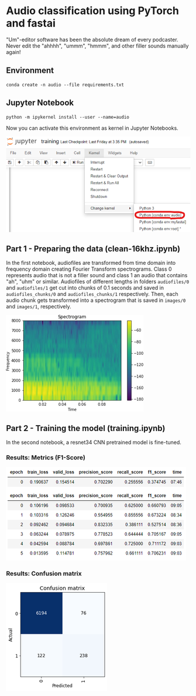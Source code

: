 # Audio classification using PyTorch and fastai
"Um"-editor software has been the absolute dream of every podcaster. Never edit the "ahhhh", "ummm", "hmmm", and other filler sounds manually again!

## Environment
```
conda create -n audio --file requirements.txt
```

## Jupyter Notebook
```
python -m ipykernel install --user --name=audio
```
Now you can activate this environment as kernel in Jupyter Notebooks.

![Selecting kernel](/docs/jupyter-kernel.png)

## Part 1 - Preparing the data (clean-16khz.ipynb)
In the first notebook, audiofiles are transformed from time domain into frequency domain creating Fourier Transform spectrograms. Class 0 represents audio that is not a filler sound and class 1 an audio that contains "ah", "uhm" or similar. Audiofiles of different lengths in folders `audiofiles/0` and `audiofiles/1` get cut into chunks of 0.1 seconds and saved in `audiofiles_chunks/0` and `audiofiles_chunks/1` respectively. Then, each audio chunk gets transformed into a spectrogram that is saved in `images/0` and `images/1`, respectively.

![Spectrogram](/docs/spectro-preview.jpg)

## Part 2 - Training the model (training.ipynb)
In the second notebook, a resnet34 CNN pretrained model is fine-tuned.

### Results: Metrics (F1-Score)
![Results: Metrics](/docs/metrics.png)

### Results: Confusion matrix
![Results: Confusion Matrix](/docs/confusion.png)



